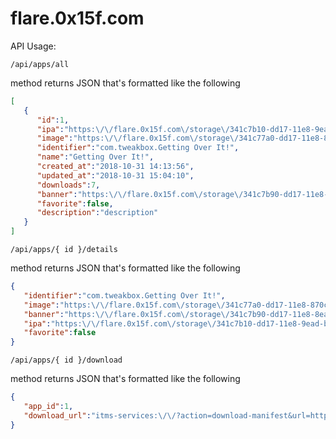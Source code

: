 # flare.0x15f.com

API Usage:

`/api/apps/all`

method returns JSON that's formatted like the following
```json
[
   {
      "id":1,
      "ipa":"https:\/\/flare.0x15f.com\/storage\/341c7b10-dd17-11e8-9ead-bdc602386162",
      "image":"https:\/\/flare.0x15f.com\/storage\/341c77a0-dd17-11e8-870c-0d087257bda0",
      "identifier":"com.tweakbox.Getting Over It!",
      "name":"Getting Over It!",
      "created_at":"2018-10-31 14:13:56",
      "updated_at":"2018-10-31 15:04:10",
      "downloads":7,
      "banner":"https:\/\/flare.0x15f.com\/storage\/341c7b90-dd17-11e8-8ea5-d5d1556c8da5",
      "favorite":false,
      "description":"description"
   }
]
```

`/api/apps/{ id }/details`

method returns JSON that's formatted like the following
```json
{
   "identifier":"com.tweakbox.Getting Over It!",
   "image":"https:\/\/flare.0x15f.com\/storage\/341c77a0-dd17-11e8-870c-0d087257bda0",
   "banner":"https:\/\/flare.0x15f.com\/storage\/341c7b90-dd17-11e8-8ea5-d5d1556c8da5",
   "ipa":"https:\/\/flare.0x15f.com\/storage\/341c7b10-dd17-11e8-9ead-bdc602386162",
   "favorite":false
}
```

`/api/apps/{ id }/download`

method returns JSON that's formatted like the following
```json
{
   "app_id":1,
   "download_url":"itms-services:\/\/?action=download-manifest&url=https:\/\/flare.0x15f.com\/apps\/1\/plist"
}
```
